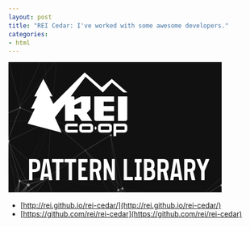 ```yaml
---
layout: post
title: "REI Cedar: I've worked with some awesome developers."
categories:
- html
---
```


![REI Cedar](/images/posts/rei-cedar.png)

* [http://rei.github.io/rei-cedar/](http://rei.github.io/rei-cedar/)
* [https://github.com/rei/rei-cedar](https://github.com/rei/rei-cedar)